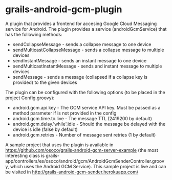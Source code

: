 grails-android-gcm-plugin
=========================

A plugin that provides a frontend for accesing Google Cloud Messaging service for Android. 
The plugin provides a service (androidGcmService) that has the following methods:
   - sendCollapseMessage - sends a collapse message to one device
   - sendMulticastCollapseMessage - sends a collapse message to multiple devices
   - sendInstantMessage - sends an instant message to one device
   - sendMulticastInstantMessage - sends and instant message to multiple devices
   - sendMessage - sends a message (collapsed if a collapse key is provided) to the given devices

The plugin can be configured with the following options (to be placed in the project Config.groovy):
   - android.gcm.api.key - The GCM service API key. Must be passed as a method parameter if is not provided in the config
   - android.gcm.time.to.live - The message TTL (2419200 by default)
   - android.gcm.delay.'while'.idle - Should the message be delayed with the device is idle (false by default)
   - android.gcm.retries - Number of message sent retries (1 by default)

A sample project that uses the plugin is available in https://github.com/osoco/grails-android-gcm-server-example (the
most interesting class is grails-app/controllers/es/osoco/android/gcm/AndroidGcmSenderController.groovy, which uses the 
Android GCM Service). This sample project is live and can be visited in http://grails-android-gcm-sender.herokuapp.com/
